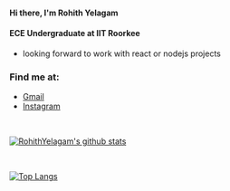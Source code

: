#### Hi there, I'm Rohith Yelagam

#### ECE Undergraduate at IIT Roorkee


- looking forward to work with react or nodejs projects


### Find me at:

- [Gmail](https://mail.google.com/mail/u/0/?view=cm&fs=1&tf=1&source=mailto&to=code.rohithyalagam2001@gmail.com) 
- [Instagram](https://www.instagram.com/rohith.009/)

<br />

[![RohithYelagam's github stats](https://github-readme-stats.vercel.app/api?username=RohithYelagam&show_icons=true&theme=radical&count_private=true)](https://github.com/anuraghazra/github-readme-stats)

<br />

[![Top Langs](https://github-readme-stats.vercel.app/api/top-langs/?username=RohithYelagam&layout=compact)](https://github.com/anuraghazra/github-readme-stats)

